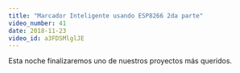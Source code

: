 ```yaml
---
title: "Marcador Inteligente usando ESP8266 2da parte"
video_number: 41
date: 2018-11-23
video_id: a3FDSMlglJE
---
```

Esta noche finalizaremos uno de nuestros proyectos más queridos.
